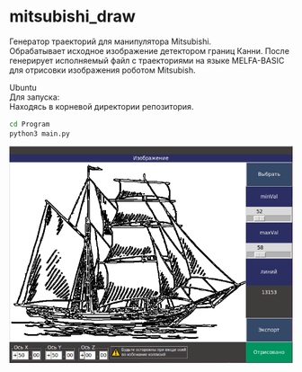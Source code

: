 # mitsubishi_draw
Генератор траекторий для манипулятора Mitsubishi.  
Обрабатывает исходное изображение детектором границ Канни. После генерирует исполняемый файл с траекториями на языке MELFA-BASIC для отрисовки изображения роботом Mitsubish.  

Ubuntu  
Для запуска:  
Находясь в корневой директории репозитория.  
```bash
cd Program
python3 main.py
```
![Image alt](https://github.com/VadimKorotaev/mitsubishi_draw/raw/main/Screenshot.png)
